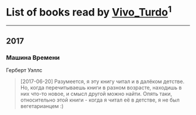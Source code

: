 # List of books read by [Vivo_Turdo](https://plus.google.com/115154203761453486437)<sup>1</sup>
---

## 2017

### Машина Времени
Герберт Уэллс
> [2017-06-20] Разумеется, я эту книгу читал и в далёком детстве. Но, когда перечитываешь книги в разном возрасте, находишь в них что-то новое, и смысл другой можно найти. Опять таки, относительно этой книги - когда я читал её в детстве, я не был вегетарианцем :)



